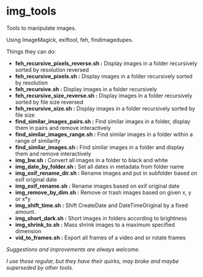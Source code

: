 
# img_tools


Tools to manipulate images.

Using ImageMagick, exiftool, feh, findimagedupes.

Things they can do:



- **feh_recursive_pixels_reverse.sh :**   Display images in a folder recursively sorted by resolution reversed
- **feh_recursive_pixels.sh         :**   Display images in a folder recursively sorted by resolution
- **feh_recursive.sh                :**   Display images in a folder recursively
- **feh_recursive_size_reverse.sh   :**   Display images in a folder recursively sorted by file size reversed
- **feh_recursive_size.sh           :**   Display images in a folder recursively sorted by file size
- **find_similar_images_pairs.sh    :**   Find similar images in a folder, display them in pairs and remove interactively
- **find_similar_images_range.sh    :**   Find similar images in a folder within a range of similarity
- **find_similar_images.sh          :**   Find similar images in a folder and display them and remove interactively
- **img_bw.sh                       :**   Convert all images in a folder to black and white
- **img_date_by_folder.sh           :**   Set all dates in metadata from folder name
- **img_exif_rename_dir.sh          :**   Rename images and put in subfolder based on exif original date
- **img_exif_rename.sh              :**   Rename images based on exif original date 
- **img_remove_by_dim.sh            :**   Remove or trash images based on given x, y or x*y
- **img_shift_time.sh               :**   Shift CreateDate and DateTimeOriginal by a fixed amount.
- **img_short_dark.sh               :**   Short images in folders according to brightness
- **img_shrink_to.sh                :**   Mass shrink images to a maximum specified dimension
- **vid_to_frames.sh                :**   Export all frames of a video and or rotate frames




*Suggestions and improvements are always welcome.*

*I use those regular, but they have their quirks, may broke and maybe superseded by other tools.*
